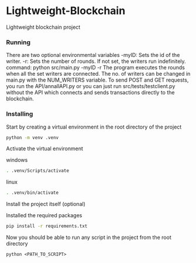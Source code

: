 # Lightweight-Blockchain

Lightweight blockchain project

### Running

There are two optional environmental variables
-myID: Sets the id of the writer.
-r: Sets the number of rounds. If not set, the writers run indefinitely.
command:
python src/main.py -myID <id> -r <number of rounds>
The program executes the rounds when all the set writers are connected. The no. of writers can be changed in main.py with the NUM_WRITERS variable. To send POST and GET requests, you run the API/annallAPI.py or you can just run src/tests/testclient.py <port no.> without the API which connects and sends transactions directly to the blockchain.

### Installing

Start by creating a virtual environment in the root directory of the project

```bash
python -m venv .venv
```

Activate the virtual environment

windows

```bash
. .venv/Scripts/activate
```

linux

```bash
. .venv/bin/activate
```

Install the project itself (optional)

Installed the required packages

```bash
pip install -r requirements.txt
```

Now you should be able to run any script in the project from the root directory

```
python <PATH_TO_SCRIPT>
```

